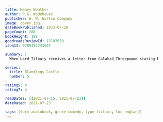 ```yaml
---
title: Heavy Weather
author: P.G. Wodehouse
publisher: W. W. Norton Company
image: cover.jpg
dateBookPublished: 1933-07-28
pageCount: 288
bookHeight: 198
goodreadsReviewId: 13707658
isbn13: 9780393341607

summary: |
  When Lord Tilbury receives a letter from Galahad Threepwood stating he will no longer be publishing his memoir, he decides to travel to Blandings Castle and steal the manuscript. But he isn’t the only one after the memoir. Sir Gregory Parsloe-Parsloe and Lady Constance Keeble are also trying to lay their hands on it to prevent Ronnie Fish and Sue Brown from getting married. Monty Bodkin, Lord Emsworth’s new secretary, is also after the manuscript in order to secure a year’s employment at the Mammoth Publishing Company. Who will get their hands on the manuscript? Only the Empress of Blandings knows!

series:
  title: Blandings Castle
  number: 5

rating5: 4
rating7: 4

readDates: [[2021-07-15, 2021-07-23]]
dateRated: 2021-07-23

tags: [form-audiobook, genre-comedy, type-fiction, loc-england]
---
```

